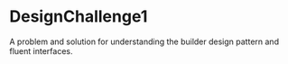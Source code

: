 # DesignChallenge1
A problem and solution for understanding the builder design pattern and fluent interfaces.

